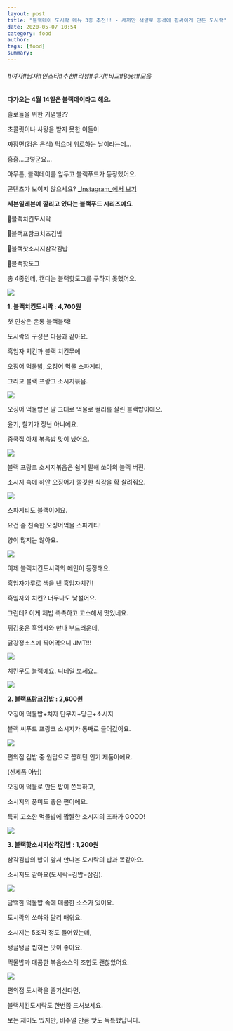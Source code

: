 ```yaml
---
layout: post
title: "블랙데이 도시락 메뉴 3종 추천!! - 새까만 색깔로 충격에 휩싸이게 만든 도시락"
date: 2020-05-07 10:54
category: food
author: 
tags: [food]
summary: 
---
```


###### #여자#남자#인스타#추천#리뷰#후기#비교#Best#모음


**다가오는 4월 14일은 블랙데이라고 해요.**  

솔로들을 위한 기념일??

초콜릿이나 사탕을 받지 못한 이들이

짜장면(검은 은식) 먹으며 위로하는 날이라는데...

흠흠...그렇군요...

  

아무튼, 블랙데이를 앞두고 블랙푸드가 등장했어요.

콘텐츠가 보이지 않으세요?  [_Instagram_에서 보기](https://www.instagram.com/p/B-trjKYpikg)

**세븐일레븐에 깔리고 있다는 블랙푸드 시리즈에요**.

  

🖤블랙치킨도시락

🖤블랙프랑크치즈김밥

🖤블랙핫소시지삼각김밥

🖤블랙핫도그

  

총 4종인데, 캔디는 블랙핫도그를 구하지 못했어요.

![](https://img1.daumcdn.net/thumb/R720x0/?fname=https%3A%2F%2Ft1.daumcdn.net%2Fliveboard%2Fdispatch%2F2833fa4d4d8343a58bd920c2804c970e.JPG)

**1. 블랙치킨도시락 : 4,700원**

  

첫 인상은 온통 블랙블랙!  

  

도시락의 구성은 다음과 같아요.

흑임자 치킨과 블랙 치킨무에

오징어 먹물밥, 오징어 먹물 스파게티,

그리고 블랙 프랑크 소시지볶음.

![](https://img1.daumcdn.net/thumb/R720x0/?fname=https%3A%2F%2Ft1.daumcdn.net%2Fliveboard%2Fdispatch%2Fa67aca0a234645e098ac1431228fc45f.JPG)

오징어 먹물밥은 말 그대로  먹물로 컬러를 살린 블랙밥이에요.

윤기, 찰기가 장난 아니에요.

중국집 야채 볶음밥 맛이 났어요.

![](https://img1.daumcdn.net/thumb/R720x0/?fname=https%3A%2F%2Ft1.daumcdn.net%2Fliveboard%2Fdispatch%2F123b34750d8a4ed18f194a43cdcc3e9e.JPG)

블랙 프랑크 소시지볶음은 쉽게 말해 쏘야의 블랙 버전.

소시지 속에 하얀 오징어가 쫄깃한 식감을 확 살려줘요.

![](https://img1.daumcdn.net/thumb/R720x0/?fname=https%3A%2F%2Ft1.daumcdn.net%2Fliveboard%2Fdispatch%2F651681a2f54245ce9828c7a57cfe4b9f.JPG)

스파게티도 블랙이에요.

요건 좀 친숙한 오징어먹물 스파게티!

양이 많지는 않아요.

![](https://img1.daumcdn.net/thumb/R720x0/?fname=https%3A%2F%2Ft1.daumcdn.net%2Fliveboard%2Fdispatch%2F825d61f900d24c6eb3f6319c9a06e021.JPG)

이제 블랙치킨도시락의 메인이 등장해요.

  

흑임자가루로 색을 낸 흑임자치킨!

흑임자와 치킨? 너무나도 낯설어요.

그런데? 이게 제법 촉촉하고 고소해서 맛있네요.  

  

튀김옷은 흑임자와 만나 부드러운데,

닭강정소스에 찍어먹으니 JMT!!!

![](https://img1.daumcdn.net/thumb/R720x0/?fname=https%3A%2F%2Ft1.daumcdn.net%2Fliveboard%2Fdispatch%2F14277f674a1c4e9fb84d563ca4e45cb5.JPG)

치킨무도 블랙에요. 디테일 보세요...

![](https://img1.daumcdn.net/thumb/R720x0/?fname=https%3A%2F%2Ft1.daumcdn.net%2Fliveboard%2Fdispatch%2Fd6945dec053f49bb919fbd2361edc59a.JPG)

**2. 블랙프랑크김밥 : 2,600원**

오징어 먹물밥+치자 단무지+당근+소시지

블랙 씨푸드 프랑크 소시지가 통째로 들어갔어요.

![](https://img1.daumcdn.net/thumb/R720x0/?fname=https%3A%2F%2Ft1.daumcdn.net%2Fliveboard%2Fdispatch%2Ff2313c5c84bc4149b0cde8e602c66d95.JPG)

편의점 김밥 중 원탑으로 꼽히던 인기 제품이에요.

(신제품 아님)

  

오징어 먹물로 만든 밥이 쫀득하고,

소시지의 풍미도 좋은 편이에요.

특히 고소한 먹물밥에 짭짤한 소시지의 조화가 GOOD!

![](https://img1.daumcdn.net/thumb/R720x0/?fname=https%3A%2F%2Ft1.daumcdn.net%2Fliveboard%2Fdispatch%2F125bb1c6d7ab484a99ba09f8138de16a.JPG)

**3. 블랙핫소시지삼각김밥 : 1,200원**

삼각김밥의 밥이 앞서 만나본 도시락의 밥과 똑같아요.

소시지도 같아요(도시락=김밥=삼김).

![](https://img1.daumcdn.net/thumb/R720x0/?fname=https%3A%2F%2Ft1.daumcdn.net%2Fliveboard%2Fdispatch%2F97877d4aba8649d8a24b38a782423a14.JPG)

담백한 먹물밥 속에 매콤한 소스가 있어요.  

도시락의 쏘야와 달리 매워요.

  

소시지는 5조각 정도 들어있는데,

탱글탱글 씹히는 맛이 좋아요.

  

먹물밥과 매콤한 볶음소스의 조합도 괜찮았어요.

![](https://img1.daumcdn.net/thumb/R720x0/?fname=https%3A%2F%2Ft1.daumcdn.net%2Fliveboard%2Fdispatch%2Fe428568d7bc64f2f95474bebeae856dd.JPG)

편의점 도시락을 즐기신다면,

블랙치킨도시락도 한번쯤 드셔보세요.

보는 재미도 있지만, 비주얼 만큼 맛도 독특했답니다.